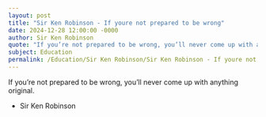 ```yaml
---
layout: post
title: "Sir Ken Robinson - If youre not prepared to be wrong"
date: 2024-12-28 12:00:00 -0000
author: Sir Ken Robinson
quote: "If you’re not prepared to be wrong, you’ll never come up with anything original."
subject: Education
permalink: /Education/Sir Ken Robinson/Sir Ken Robinson - If youre not prepared to be wrong
---
```


If you’re not prepared to be wrong, you’ll never come up with anything original.

- Sir Ken Robinson
